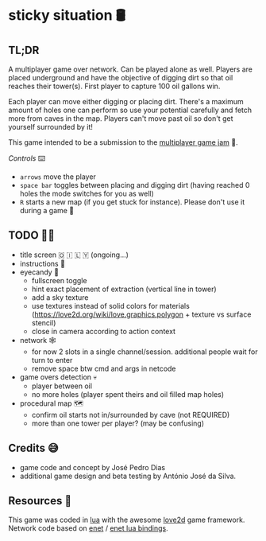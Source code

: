 # sticky situation 🛢

## TL;DR

A multiplayer game over network. Can be played alone as well.
Players are placed underground and have the objective of digging dirt so that oil reaches their tower(s).
First player to capture 100 oil gallons win.

Each player can move either digging or placing dirt.
There's a maximum amount of holes one can perform so use your potential carefully and fetch more from caves in the map.
Players can't move past oil so don't get yourself surrounded by it!

This game intended to be a submission to the [multiplayer game jam](https://itch.io/jam/multiplayer-jam) 🤞.

_Controls_ ⌨️

- `arrows` move the player
- `space bar` toggles between placing and digging dirt (having reached 0 holes the mode switches for you as well)
- `R` starts a new map (if you get stuck for instance). Please don't use it during a game 🙏

## TODO 🧑‍🍳

- title screen 🇴 🇮 🇱 🇾 (ongoing...)
- instructions 📃
- eyecandy 🌈
  - fullscreen toggle
  - hint exact placement of extraction (vertical line in tower)
  - add a sky texture
  - use textures instead of solid colors for materials (https://love2d.org/wiki/love.graphics.polygon + texture vs surface stencil)
  - close in camera according to action context
- network 🕸
  - for now 2 slots in a single channel/session. additional people wait for turn to enter
  - remove space btw cmd and args in netcode
- game overs detection 💀
  - player between oil
  - no more holes (player spent theirs and oil filled map holes)
- procedural map 🗺
  - confirm oil starts not in/surrounded by cave (not REQUIRED)
  - more than one tower per player? (may be confusing)

## Credits 😅

- game code and concept by José Pedro Dias
- additional game design and beta testing by António José da Silva.

## Resources 📖

This game was coded in [lua](http://www.lua.org/) with the awesome [love2d](https://love2d.org/) game framework.  
Network code based on [enet](http://enet.bespin.org/) / [enet lua bindings](https://leafo.net/lua-enet/).

